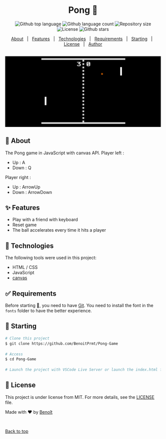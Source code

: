 <h1 align="center">Pong 🏓</h1>

<p align="center">
  <img alt="Github top language" src="https://img.shields.io/github/languages/top/BenoitPrmt/Pong-Game?color=56BEB8">

  <img alt="Github language count" src="https://img.shields.io/github/languages/count/BenoitPrmt/Pong-Game?color=56BEB8">

  <img alt="Repository size" src="https://img.shields.io/github/repo-size/BenoitPrmt/Pong-Game?color=56BEB8">

  <img alt="License" src="https://img.shields.io/github/license/BenoitPrmt/Pong-Game?color=56BEB8">

  <img alt="Github stars" src="https://img.shields.io/github/stars/BenoitPrmt/Pong-Game?color=56BEB8" />
</p>


<p align="center">
  <a href="#dart-about">About</a> &#xa0; | &#xa0; 
  <a href="#sparkles-features">Features</a> &#xa0; | &#xa0;
  <a href="#rocket-technologies">Technologies</a> &#xa0; | &#xa0;
  <a href="#white_check_mark-requirements">Requirements</a> &#xa0; | &#xa0;
  <a href="#checkered_flag-starting">Starting</a> &#xa0; | &#xa0;
  <a href="#memo-license">License</a> &#xa0; | &#xa0;
  <a href="https://github.com/BenoitPrmt" target="_blank">Author</a>
</p>

<br>

<img src="assets/pong.png">

## :dart: About ##

The Pong game in JavaScript with canvas API.
Player left :
- Up : A
- Down : Q

Player right : 
- Up : ArrowUp
- Down : ArrowDown

## :sparkles: Features ##

- Play with a friend with keyboard
- Reset game
- The ball accelerates every time it hits a player

## :rocket: Technologies ##

The following tools were used in this project:

- HTML / CSS
- JavaScript
- [canvas](https://developer.mozilla.org/fr/docs/Web/API/Canvas_API)

## :white_check_mark: Requirements ##

Before starting 🏁, you need to have [Git](https://git-scm.com).
You need to install the font in the `fonts` folder to have the better experience.

## :checkered_flag: Starting ##

```bash
# Clone this project
$ git clone https://github.com/BenoitPrmt/Pong-Game

# Access
$ cd Pong-Game

# Launch the project with VSCode Live Server or launch the index.html file in browser
```

## :memo: License ##

This project is under license from MIT. For more details, see the [LICENSE](LICENSE.md) file.


Made with :heart: by <a href="https://github.com/BenoitPrmt" target="_blank">Benoît</a>

&#xa0;

<a href="#top">Back to top</a>

